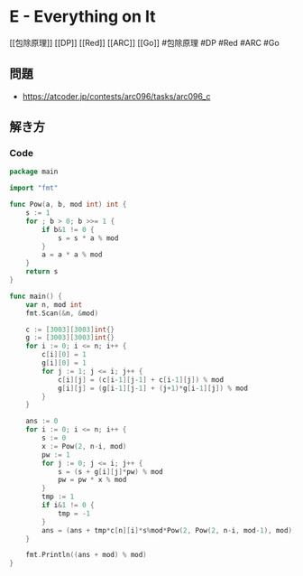 # E - Everything on It
[[包除原理]] [[DP]] [[Red]] [[ARC]] [[Go]]
#包除原理 #DP #Red #ARC #Go 

## 問題
- https://atcoder.jp/contests/arc096/tasks/arc096_c

## 解き方
### Code
```go
package main

import "fmt"

func Pow(a, b, mod int) int {
	s := 1
	for ; b > 0; b >>= 1 {
		if b&1 != 0 {
			s = s * a % mod
		}
		a = a * a % mod
	}
	return s
}

func main() {
	var n, mod int
	fmt.Scan(&n, &mod)

	c := [3003][3003]int{}
	g := [3003][3003]int{}
	for i := 0; i <= n; i++ {
		c[i][0] = 1
		g[i][0] = 1
		for j := 1; j <= i; j++ {
			c[i][j] = (c[i-1][j-1] + c[i-1][j]) % mod
			g[i][j] = (g[i-1][j-1] + (j+1)*g[i-1][j]) % mod
		}
	}

	ans := 0
	for i := 0; i <= n; i++ {
		s := 0
		x := Pow(2, n-i, mod)
		pw := 1
		for j := 0; j <= i; j++ {
			s = (s + g[i][j]*pw) % mod
			pw = pw * x % mod
		}
		tmp := 1
		if i&1 != 0 {
			tmp = -1
		}
		ans = (ans + tmp*c[n][i]*s%mod*Pow(2, Pow(2, n-i, mod-1), mod)) % mod
	}

	fmt.Println((ans + mod) % mod)
}
```